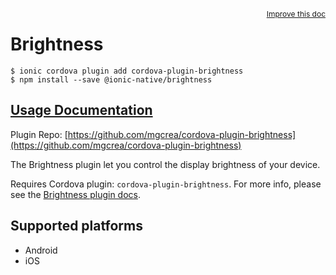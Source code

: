 <a style="float:right;font-size:12px;" href="http://github.com/ionic-team/ionic-native/edit/master/src/@ionic-native/plugins/brightness/index.ts#L1">
  Improve this doc
</a>

# Brightness

```
$ ionic cordova plugin add cordova-plugin-brightness
$ npm install --save @ionic-native/brightness
```

## [Usage Documentation](https://ionicframework.com/docs/native/brightness/)

Plugin Repo: [https://github.com/mgcrea/cordova-plugin-brightness](https://github.com/mgcrea/cordova-plugin-brightness)

The Brightness plugin let you control the display brightness of your device.

Requires Cordova plugin: `cordova-plugin-brightness`. For more info, please see the [Brightness plugin docs](https://github.com/mgcrea/cordova-plugin-brightness).

## Supported platforms
- Android
- iOS



